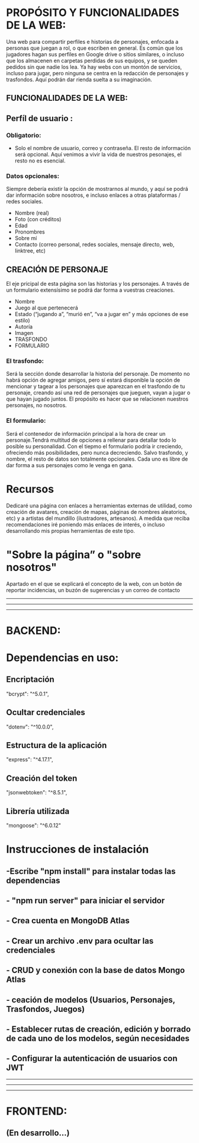 # PROPÓSITO Y FUNCIONALIDADES DE LA WEB:

Una web para compartir perfiles e historias de personajes, enfocada a personas que juegan a rol, o que escriben en general. Es común que los jugadores hagan sus perfiles en Google drive o sitios similares, o incluso que los almacenen en carpetas perdidas de sus equipos, y se queden pedidos sin que nadie los lea. Ya hay webs con un montón de servicios, incluso para jugar, pero ninguna se centra en la redacción de personajes y trasfondos. Aquí podrán dar rienda suelta a su imaginación.

## FUNCIONALIDADES DE LA WEB:

## Perfíl de usuario :

### Obligatorio:

- Solo el nombre de usuario, correo y contraseña. El resto de información será opcional. Aquí venimos a vivir la vida de nuestros pesonajes, el resto no es esencial.

### Datos opcionales:

Siempre debería existir la opción de mostrarnos al mundo, y aquí se podrá dar información sobre nosotros, e incluso enlaces a otras plataformas / redes sociales.

- Nombre (real)
- Foto (con créditos)
- Edad
- Pronombres
- Sobre mí
- Contacto (correo personal, redes sociales, mensaje directo, web, linktree, etc)

## CREACIÓN DE PERSONAJE
El eje pricipal de esta página son las historias y los personajes. A través de un formulario extensísimo se podrá dar forma a vuestras creaciones.

- Nombre
- Juego al que pertenecerá
- Estado (“jugando a”, “murió en”, “va a jugar en” y más opciones de ese estilo)
- Autoría
- Imagen
- TRASFONDO
- FORMULARIO

### El trasfondo:

Será la sección donde desarrollar la historia del personaje. De momento no habrá opción de agregar amigos, pero sí estará disponible la opción de mencionar y tagear a los personajes  que aparezcan en el trasfondo de tu personaje, creando así una red de personajes que jueguen, vayan a jugar o que hayan jugado juntos.  El propósito es hacer que se relacionen nuestros personajes, no nosotros.

### El formulario:

Será el contenedor de información principal a la hora de crear un personaje.Tendrá multitud de opciones a rellenar para detallar todo lo posible su personalidad. Con el tiepmo el formulario podría ir creciendo, ofreciendo más posibilidades, pero nunca decreciendo. Salvo trasfondo, y nombre, el resto de datos son totalmente opcionales. Cada uno es libre de dar forma a sus personajes como le venga en gana.

# Recursos

Dedicaré una página con enlaces a herramientas externas de utilidad, como creación de avatares, creación de mapas, páginas de nombres aleatorios, etc) y a artistas del mundillo (ilustradores, artesanos). A medida que reciba recomendaciones iré poniendo más enlaces de interés, o incluso desarrollando mis propias herramientas de este tipo.

# "Sobre la página” o "sobre nosotros"

Apartado en el que se explicará el concepto de la web, con un botón de reportar incidencias, un  buzón de sugerencias y un correo de  contacto 

---
---
---

# BACKEND:


# Dependencias en uso:

## Encriptación
"bcrypt": "^5.0.1",

## Ocultar credenciales
 "dotenv": "^10.0.0",

## Estructura de la aplicación
"express": "^4.17.1",

## Creación del token
 "jsonwebtoken": "^8.5.1",

## Librería utilizada
"mongoose": "^6.0.12"

# Instrucciones de instalación
## -Escribe "npm install" para instalar todas las dependencias

## - "npm run server" para iniciar el servidor
## - Crea cuenta en MongoDB Atlas
## - Crear un archivo .env para ocultar las credenciales
## - CRUD y conexión con la base de datos Mongo Atlas
## - ceación de modelos (Usuarios, Personajes, Trasfondos, Juegos)
## - Establecer rutas de creación, edición y borrado de cada uno de los modelos, según necesidades
## - Configurar la autenticación de usuarios con JWT
---
---
---
# FRONTEND:
 ## (En desarrollo...)

